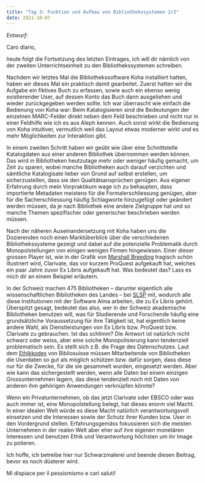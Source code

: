 ```yaml
---
title: "Tag 3: Funktion und Aufbau von Bibliothekssystemen 2/2"
date: 2021-10-07
---
```


*Entwurf:*

Caro diario,

heute folgt die Fortsetzung des letzten Eintrages, ich will dir nämlich von der zweiten Unterrichtseinheit zu den Bibliothekssystemen schreiben.


Nachdem wir letztes Mal die Bibliothekssoftware Koha installiert hatten, haben wir dieses Mal ein praktisch damit gearbeitet. Zuerst hatten wir die Aufgabe ein fiktives Buch zu erfassen, sowie auch ein ebenso wenig existierender User, auf dessen Konto das Buch dann ausgeliehen und wieder zurückgegeben werden sollte. Ich war überrascht wie einfach die Bedienung von Koha war: Beim Katalogisieren sind die Bedeutungen der einzelnen MARC-Felder direkt neben dem Feld beschrieben und nicht nur in einer Feldhilfe wie ich es aus Aleph kennen. Auch sonst wirkt die Bedienung von Koha intuitiver, vermutlich weil das Layout etwas moderner wirkt und es mehr Möglichkeiten zur Interaktion gibt.

In einem zweiten Schritt haben wir geübt wie über eine Schnittstelle Katalogdaten aus einer anderen Bibliothek übernommen werden können. Das wird in Bibliotheken heutzutage mehr oder weniger häufig gemacht, um Zeit zu sparen, wobei manche Bibliotheken auch darauf verzichten und sämtliche Katalogisate lieber von Grund auf selbst erstellen, um sicherzustellen, dass sie den Qualitätsansprüchen genügen. Aus eigener Erfahrung durch mein Vorpraktikum wage ich zu behaupten, dass importierte Metadaten meistens für die Formalerschliessung genügen, aber für die Sacherschliessung häufig Schlagworte hinzugefügt oder geändert werden müssen, da je nach Bibliothek eine andere Zielgruppe hat und so manche Themen spezifischer oder generischer beschrieben werden müssen.

Nach der näheren Auseinandersetzung mit Koha haben uns die Dozierenden noch einen Marktüberblick über die verschiedenen Bibliothekssysteme gezeigt und dabei auf die potenzielle Problematik durch Monopolstellungen von einigen wenigen Firmen hingewiesen. Einer dieser grossen Player ist, wie in der Grafik von [Marshall Breeding](https://librarytechnology.org/mergers/) tragisch schön illustriert wird, Clarivate, das vor kurzem ProQuest aufgekauft hat, welches ein paar Jahre zuvor Ex Libris aufgekauft hat. Was bedeutet das? Lass es mich dir an einem Beispiel erläutern.

In der Schweiz machen 475 Bibliotheken – darunter eigentlich alle wissenschaftlichen Bibliotheken des Landes – bei [SLSP](https://slsp.ch/de) mit, wodurch alle diese Institutionen mit der Software Alma arbeiten, die zu Ex Libris gehört. Überspitzt gesagt, bedeutet das also, wer in der Schweiz akademische Bibliotheken benutzen will, was für Studierende und Forschende häufig eine grundsätzliche Voraussetzung für ihre Tätigkeit ist, hat eigentlich keine andere Wahl, als Dienstleistungen von Ex Libris bzw. ProQuest bzw. Clarivate zu gebrauchen. Ist das schlimm? Die Antwort ist natürlich nicht schwarz oder weiss, aber eine solche Monopolisierung kann tendenziell problematisch sein. Es stellt sich z.B. die Frage des Datenschutzes. Laut dem [Ethikkodex](https://bibliosuisse.ch/Dokumente/Bibliosuisse/Kommissionen/Berufsethik/Ethikkodex) von Bibliosuisse müssen Mitarbeitende von Bibliotheken die Userdaten so gut als möglich schützen bzw. dafür sorgen, dass diese nur für die Zwecke, für die sie gesammelt wurden, eingesetzt werden.  Aber wie kann das sichergestellt werden, wenn alle Daten bei einem einzigen Grossunternehmen lagern, das diese tendenziell noch mit Daten von anderen ihm gehörigen Anwendungen verknüpfen könnte?

Wenn ein Privatunternehmen, ob das jetzt Clarivate oder EBSCO oder was auch immer ist, eine Monopolstellung belegt, hat dieses enorm viel Macht. In einer idealen Welt würde es diese Macht natürlich verantwortungsvoll einsetzen und die Interessen sowie der Schutz ihrer Kunden bzw. User in den Vordergrund stellen. Erfahrungsgemäss fokussieren sich  die meisten Unternehmen in der realen Welt aber eher auf ihre eigenen monetären Interessen und benutzen Ethik und Verantwortung höchsten um ihr Image zu polieren.

Ich hoffe, ich betreibe hier nur Schwarzmalerei und beende diesen Beitrag, bevor es noch düsterer wird.
 
Mi dispiace per il pessismismo e cari saluti! 
